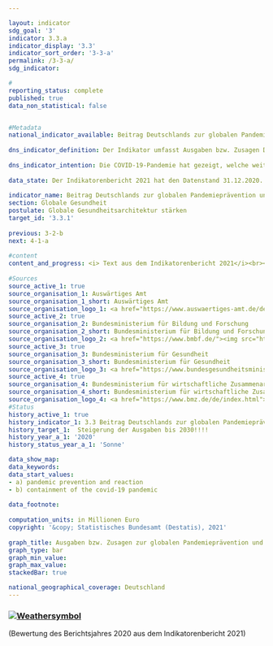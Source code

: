 ```yaml
---

layout: indicator    
sdg_goal: '3'    
indicator: 3.3.a    
indicator_display: '3.3'    
indicator_sort_order: '3-3-a'    
permalink: /3-3-a/    
sdg_indicator:     

#    
reporting_status: complete    
published: true    
data_non_statistical: false    


#Metadata    
national_indicator_available: Beitrag Deutschlands zur globalen Pandemieprävention und -reaktion    
    
dns_indicator_definition: Der Indikator umfasst Ausgaben bzw. Zusagen Deutschlands für Programme zur globalen Pandemieprävention und -reaktion. Ausgenommen sind hierbei Programme zur Eindämmung der COVID-19-Pandemie.    
    
dns_indicator_intention: Die COVID-19-Pandemie hat gezeigt, welche weitreichenden Auswirkungen grenzüberschreitende Gesundheitsgefahren für Menschen und Wirtschaft weltweit haben. Dementsprechend bedeutet die Unterstützung von Programmen zur Pandemieprävention und -reaktion einen wichtigen Beitrag zur globalen Gesundheit – insbesondere in Ländern des Globalen Südens. Da eine wirkungsorientierte Messung vorerst noch nicht möglich ist, soll zunächst Deutschlands Beitrag für die globale Pandemieprävention und -reaktion bis 2030 betrachtet und substanziell gegenüber dem Jahr 2019 gesteigert werden. Innerhalb von zwei Jahren wird die Bundesregierung eine Umstellung auf einen wirkungsorientierten Indikator vornehmen.    
    
data_state: Der Indikatorenbericht 2021 hat den Datenstand 31.12.2020. Die Daten auf der DNS-Online Plattform werden regelmäßig aktualisiert, sodass online aktuellere Daten verfügbar sein können als im Indikatorenbericht 2021 veröffentlicht.    
    
indicator_name: Beitrag Deutschlands zur globalen Pandemieprävention und -reaktion    
section: Globale Gesundheit    
postulate: Globale Gesundheitsarchitektur stärken    
target_id: '3.3.1'    
    
previous: 3-2-b    
next: 4-1-a    
    
#content    
content_and_progress: <i> Text aus dem Indikatorenbericht 2021</i><br><br>Die Daten des Indikators stammen aus Sonderauswertungen der entsprechenden Haushaltstitel bzw. der Verpflichtungsermächtigungen des Auswärtigen Amtes, des Bundesministeriums für Bildung und Forschung, des Bundesministeriums für Gesundheit und des Bundesministeriums für wirtschaftliche Zusammenarbeit und Entwicklung. In den Auswertungen wurden Programme berücksichtigt, wenn diese in der Zielsetzung direkt zum Bereich Pandemieprävention und -reaktion zuzurechnen sind oder diese primär auf die Verbesserung relevanter Kapazitäten in der Gesundheitsversorgung abzielen. Die Programme umfassen dabei u. a. die Bereiche Pandemieprävention und -reaktion der Weltgesundheitsorganisation (WHO), Sanitärwesen, One Health (ein ganzheitlicher Ansatz, der die Verbindung der Gesundheit von Mensch, Tier und Umwelt anerkennt), Impfinfrastruktur sowie Forschung und Entwicklung sowohl im Ausland als auch im Inland, sofern die Ergebnisse und Innovationen auch Ländern des Globalen Süden zu Gute kommen. Zudem wurden zusätzlich Programme betrachtet, die als Reaktion auf die COVID-19-Pandemie gestartet wurden. Diese umfassen Programme und Aktivitäten der WHO, humanitäre Hilfe, Impfstoffentwicklung, Krisenreaktion, Soforthilfen und -kredite für die Reaktion des Gesundheitssektors in Ländern des Globalen Südens. Laut Definition sind die Ausgaben bzw. Zusagen in Reaktion auf die COVID-19-Pandemie vom Indikator ausgenommen und getrennt dargestellt.<br><br>Bei den Zahlen ist zu beachten, dass eine genaue inhaltliche Abgrenzung von Programmen nicht abschließend möglich ist, da das Themenfeld umfassende Querverbindungen zu einer Vielzahl von weiteren Gesundheitsbereichen besitzt. Somit wird bei dem Indikator eine Bandbreite an Programmen berücksichtigt, wie z.&nbsp;B. der Beitrag Deutschlands an die WHO für dessen Notfallprogramm bzw. zur flexiblen Anschubfinanzierung von Krisenreaktionen in akuten Gesundheitsnotlagen (Contingency Fund for Emergencies), eine Impfprogrammförderung zur Reduktion von Kindersterblichkeit in der ostafrikanischen Gemeinschaft, die Verbesserung der Trinkwasser- und Sanitärversorgung in Burkina Faso sowie eine Sicherheitskooperation für biologische Bedrohungen. Neben der inhaltlichen Schwerpunktsetzung ist zu beachten, dass ein Teil der Programme allgemein auf die Stärkung globaler Koordinierungs- und Organisationskapazitäten abzielen und damit nicht ausschließlich Ländern des Globalen Südens zukommen.<br><br>Des Weiteren können präventive und reaktive Maßnahmen nicht genau abgegrenzt werden. So können einerseits präventive Kapazitätsstärkung die Reaktion auf eine pandemische Lage unterstützen und andererseits reaktive Maßnahmen einen Beitrag zur langfristigen Kapazitätsstärkung leisten. Um einen Ausreißer in den Zahlen zu vermeiden, der sich aus der Reaktion auf die COVID-19-Pandemie ergibt, sind diese Ausgaben bzw. Zusagen nicht Teil des Indikators, sondern getrennt als Information in der Grafik ausgewiesen.<br><br>Die dargestellten Ausgaben bzw. Zusagen sagen zudem nichts über den Erfolg der Programme aus. Der Indikator stellt einen monetären Beitrag Deutschlands zur Pandemieprävention und -reaktion dar. Zur Wirkung der Beiträge wäre eine weitergehende Evaluierung notwendig. Unter Berücksichtigung der oben genannten Einschränkungen bilden die ermittelten Zahlen daher keinesfalls die deutschen Ausgaben bzw. Zusagen vollständig ab, welche einen ggf. mittelbaren Einfluss auf das Themenfeld haben.<br><br>Zwischen den Jahren 2015 bis 2020 stiegen die Ausgaben bzw. Zusagen zur Pandemieprävention und -reaktion von 137,9 Millionen Euro auf 353,1 Millionen Euro (2020 vorläufige Daten). Dies ist eine Steigerung um durchschnittlich 43,1 Millionen Euro der letzten fünf jährlichen Veränderungen. Bei Fortsetzung dieser Entwicklung würde das angestrebte Ziel, Deutschlands Beitrag bis 2030 substantiell gegenüber dem Jahr 2019 zu steigern, erreicht werden. Die Grafik verdeutlicht ebenfalls die sprunghafte Steigerung der Ausgaben bzw. Zusagen zur Eindämmung der COVID-19-Pandemie in Höhe von 635,2 Millionen Euro im Jahr 2020.    
    
#Sources    
source_active_1: true                    
source_organisation_1: Auswärtiges Amt                    
source_organisation_1_short: Auswärtiges Amt                    
source_organisation_logo_1: <a href="https://www.auswaertiges-amt.de/de/"><img src="https://g205sdgs.github.io/sdg-indicators/public/logos/aa.png" alt=" Auswärtiges Amt" title="Klicken Sie hier um zu der Homepage der Organisation zu gelangen" /></a>                    
source_active_2: true                    
source_organisation_2: Bundesministerium für Bildung und Forschung                    
source_organisation_2_short: Bundesministerium für Bildung und Forschung (BMBF)                    
source_organisation_logo_2: <a href="https://www.bmbf.de/"><img src="https://g205sdgs.github.io/sdg-indicators/public/logos/bmbf.png" alt=" Bundesministerium für Bildung und Forschung (BMBF)" title="Klicken Sie hier um zu der Homepage der Organisation zu gelangen" /></a>                    
source_active_3: true                    
source_organisation_3: Bundesministerium für Gesundheit                    
source_organisation_3_short: Bundesministerium für Gesundheit                    
source_organisation_logo_3: <a href="https://www.bundesgesundheitsministerium.de/"><img src="https://g205sdgs.github.io/sdg-indicators/public/logos/bmfg.png" alt=" Bundesministerium für Gesundheit" title="Klicken Sie hier um zu der Homepage der Organisation zu gelangen" /></a>                    
source_active_4: true                    
source_organisation_4: Bundesministerium für wirtschaftliche Zusammenarbeit und Entwicklung                    
source_organisation_4_short: Bundesministerium für wirtschaftliche Zusammenarbeit und Entwicklung (BMZ)                    
source_organisation_logo_4: <a href="https://www.bmz.de/de/index.html"><img src="https://g205sdgs.github.io/sdg-indicators/public/logos/bmz.png" alt=" Bundesministerium für wirtschaftliche Zusammenarbeit und Entwicklung (BMZ)" title="Klicken Sie hier um zu der Homepage der Organisation zu gelangen" /></a>                        
#Status    
history_active_1: true
history_indicator_1: 3.3 Beitrag Deutschlands zur globalen Pandemieprävention und -reaktion
history_target_1:  Steigerung der Ausgaben bis 2030!!!!
history_year_a_1: '2020'                            
history_status_year_a_1: 'Sonne'    

data_show_map:     
data_keywords:    
data_start_values:     
- a) pandemic prevention and reaction
- b) containment of the covid-19 pandemic
    
data_footnote:     
    
computation_units: in Millionen Euro    
copyright: '&copy; Statistisches Bundesamt (Destatis), 2021'
    
graph_title: Ausgaben bzw. Zusagen zur globalen Pandemieprävention und -reaktion    
graph_type: bar    
graph_min_value:     
graph_max_value:     
stackedBar: true    

national_geographical_coverage: Deutschland    
---    
```

<div>
  <div class="my-header">
    <h3>
      <a href="https://sustainabledevelopment-deutschland.github.io/status/"><img src="https://g205sdgs.github.io/sdg-indicators/public/Wettersymbole/Sonne.png" title="Bei Fortsetzung der Entwicklung beträgt die Abweichung vom Zielwert weniger als 5&nbsp;% der Differenz zwischen Zielwert und aktuellem Wert" alt="Weathersymbol" />
      </a>
    </h3>
  </div>
  <div class="my-header-note">
    <span> (Bewertung des Berichtsjahres 2020 aus dem Indikatorenbericht 2021)</span>
  </div>
</div>